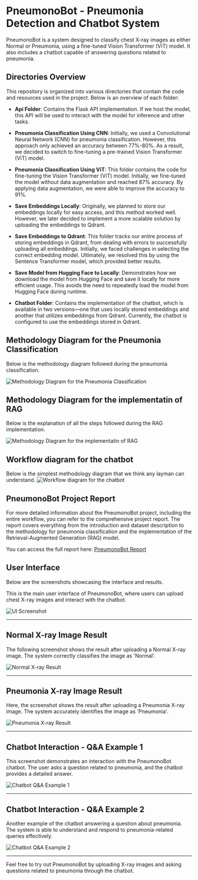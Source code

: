 # PneumonoBot - Pneumonia Detection and Chatbot System

PneumonoBot is a system designed to classify chest X-ray images as either Normal or Pneumonia, using a fine-tuned Vision Transformer (ViT) model. It also includes a chatbot capable of answering questions related to pneumonia.


## Directories Overview

This repository is organized into various directories that contain the code and resources used in the project. Below is an overview of each folder:

- **Api Folder**: Contains the Flask API implementation. If we host the model, this API will be used to interact with the model for inference and other tasks.

- **Pneumonia Classification Using CNN**: Initially, we used a Convolutional Neural Network (CNN) for pneumonia classification. However, this approach only achieved an accuracy between 77%-80%. As a result, we decided to switch to fine-tuning a pre-trained Vision Transformer (ViT) model.

- **Pneumonia Classification Using ViT**: This folder contains the code for fine-tuning the Vision Transformer (ViT) model. Initially, we fine-tuned the model without data augmentation and reached 87% accuracy. By applying data augmentation, we were able to improve the accuracy to 91%.

- **Save Embeddings Locally**: Originally, we planned to store our embeddings locally for easy access, and this method worked well. However, we later decided to implement a more scalable solution by uploading the embeddings to Qdrant.

- **Save Embeddings to Qdrant**: This folder tracks our entire process of storing embeddings in Qdrant, from dealing with errors to successfully uploading all embeddings. Initially, we faced challenges in selecting the correct embedding model. Ultimately, we resolved this by using the Sentence Transformer model, which provided better results.

- **Save Model from Hugging Face to Locally**: Demonstrates how we download the model from Hugging Face and save it locally for more efficient usage. This avoids the need to repeatedly load the model from Hugging Face during runtime.

- **Chatbot Folder**: Contains the implementation of the chatbot, which is available in two versions—one that uses locally stored embeddings and another that utilizes embeddings from Qdrant. Currently, the chatbot is configured to use the embeddings stored in Qdrant.

## Methodology Diagram for the Pneumonia Classification
Below is the methodology diagram followed during the pneumonia classification.

![Methodology Diagram for the Pneumonia Classification](./Pneumonia%20Classification%20Using%20ViT/flowchart-Pneumonia%20Classification.jpg
)

## Methodology Diagram for the implementatin of RAG
Below is the explanation of all the steps followed during the RAG implementation.

![Methodology Diagram for the implementatin of RAG](./Save%20Embeddings%20to%20Qdrant/flowchart-RAG%20Methodology.jpg)

## Workflow diagram for the chatbot
Below is the simplest methodology diagram that we think any layman can understand.
![Workflow diagram for the chatbot](./chatbot/chatbot%20-%20flowchart%20.jpg)

## PneumonoBot Project Report

For more detailed information about the PneumonoBot project, including the entire workflow, you can refer to the comprehensive project report. The report covers everything from the introduction and dataset description to the methodology for pneumonia classification and the implementation of the Retrieval-Augmented Generation (RAG) model.

You can access the full report here: [PneumonoBot Report](./PneumonoBot%20Report.pdf)


## User Interface
Below are the screenshots showcasing the interface and results.

This is the main user interface of PneumonoBot, where users can upload chest X-ray images and interact with the chatbot. 

![UI Screenshot](./UI-Images/Ui.png)

---

## Normal X-ray Image Result

The following screenshot shows the result after uploading a Normal X-ray image. The system correctly classifies the image as 'Normal'.

![Normal X-ray Result](./UI-Images/Normal%20Classification.png)

---

## Pneumonia X-ray Image Result

Here, the screenshot shows the result after uploading a Pneumonia X-ray image. The system accurately identifies the image as 'Pneumonia'.

![Pneumonia X-ray Result](./UI-Images/Pneumonia%20Classification.png)

---

## Chatbot Interaction - Q&A Example 1

This screenshot demonstrates an interaction with the PneumonoBot chatbot. The user asks a question related to pneumonia, and the chatbot provides a detailed answer.

![Chatbot Q&A Example 1](./UI-Images/Chat1.png)

---

## Chatbot Interaction - Q&A Example 2

Another example of the chatbot answering a question about pneumonia. The system is able to understand and respond to pneumonia-related queries effectively.

![Chatbot Q&A Example 2](./UI-Images/Chat2.png)

---

Feel free to try out PneumonoBot by uploading X-ray images and asking questions related to pneumonia through the chatbot.

